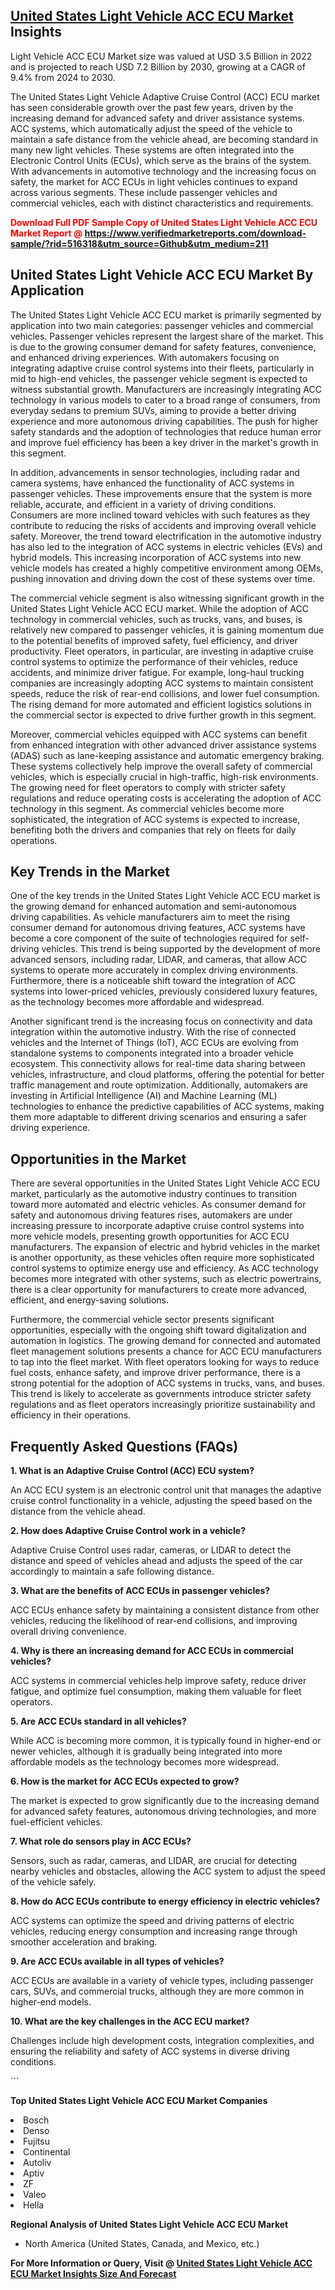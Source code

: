<h2><a href="https://www.verifiedmarketreports.com/download-sample/?rid=516318&amp;utm_source=Github&amp;utm_medium=211" target="_blank">United States Light Vehicle ACC ECU Market</a> Insights</h2><p>Light Vehicle ACC ECU Market size was valued at USD 3.5 Billion in 2022 and is projected to reach USD 7.2 Billion by 2030, growing at a CAGR of 9.4% from 2024 to 2030.</p><p><p>The United States Light Vehicle Adaptive Cruise Control (ACC) ECU market has seen considerable growth over the past few years, driven by the increasing demand for advanced safety and driver assistance systems. ACC systems, which automatically adjust the speed of the vehicle to maintain a safe distance from the vehicle ahead, are becoming standard in many new light vehicles. These systems are often integrated into the Electronic Control Units (ECUs), which serve as the brains of the system. With advancements in automotive technology and the increasing focus on safety, the market for ACC ECUs in light vehicles continues to expand across various segments. These include passenger vehicles and commercial vehicles, each with distinct characteristics and requirements. <strong><p><span class=""><span style="color: #ff0000;"><strong>Download Full PDF Sample Copy of United States Light Vehicle ACC ECU Market Report</strong> @ </span><a href="https://www.verifiedmarketreports.com/download-sample/?rid=516318&amp;utm_source=Github&amp;utm_medium=211" target="_blank">https://www.verifiedmarketreports.com/download-sample/?rid=516318&amp;utm_source=Github&amp;utm_medium=211</a></span></p></strong></p><h2>United States Light Vehicle ACC ECU Market By Application</h2><p>The United States Light Vehicle ACC ECU market is primarily segmented by application into two main categories: passenger vehicles and commercial vehicles. Passenger vehicles represent the largest share of the market. This is due to the growing consumer demand for safety features, convenience, and enhanced driving experiences. With automakers focusing on integrating adaptive cruise control systems into their fleets, particularly in mid to high-end vehicles, the passenger vehicle segment is expected to witness substantial growth. Manufacturers are increasingly integrating ACC technology in various models to cater to a broad range of consumers, from everyday sedans to premium SUVs, aiming to provide a better driving experience and more autonomous driving capabilities. The push for higher safety standards and the adoption of technologies that reduce human error and improve fuel efficiency has been a key driver in the market's growth in this segment.</p><p>In addition, advancements in sensor technologies, including radar and camera systems, have enhanced the functionality of ACC systems in passenger vehicles. These improvements ensure that the system is more reliable, accurate, and efficient in a variety of driving conditions. Consumers are more inclined toward vehicles with such features as they contribute to reducing the risks of accidents and improving overall vehicle safety. Moreover, the trend toward electrification in the automotive industry has also led to the integration of ACC systems in electric vehicles (EVs) and hybrid models. This increasing incorporation of ACC systems into new vehicle models has created a highly competitive environment among OEMs, pushing innovation and driving down the cost of these systems over time.</p><p>The commercial vehicle segment is also witnessing significant growth in the United States Light Vehicle ACC ECU market. While the adoption of ACC technology in commercial vehicles, such as trucks, vans, and buses, is relatively new compared to passenger vehicles, it is gaining momentum due to the potential benefits of improved safety, fuel efficiency, and driver productivity. Fleet operators, in particular, are investing in adaptive cruise control systems to optimize the performance of their vehicles, reduce accidents, and minimize driver fatigue. For example, long-haul trucking companies are increasingly adopting ACC systems to maintain consistent speeds, reduce the risk of rear-end collisions, and lower fuel consumption. The rising demand for more automated and efficient logistics solutions in the commercial sector is expected to drive further growth in this segment.</p><p>Moreover, commercial vehicles equipped with ACC systems can benefit from enhanced integration with other advanced driver assistance systems (ADAS) such as lane-keeping assistance and automatic emergency braking. These systems collectively help improve the overall safety of commercial vehicles, which is especially crucial in high-traffic, high-risk environments. The growing need for fleet operators to comply with stricter safety regulations and reduce operating costs is accelerating the adoption of ACC technology in this segment. As commercial vehicles become more sophisticated, the integration of ACC systems is expected to increase, benefiting both the drivers and companies that rely on fleets for daily operations.</p><h2>Key Trends in the Market</h2><p>One of the key trends in the United States Light Vehicle ACC ECU market is the growing demand for enhanced automation and semi-autonomous driving capabilities. As vehicle manufacturers aim to meet the rising consumer demand for autonomous driving features, ACC systems have become a core component of the suite of technologies required for self-driving vehicles. This trend is being supported by the development of more advanced sensors, including radar, LIDAR, and cameras, that allow ACC systems to operate more accurately in complex driving environments. Furthermore, there is a noticeable shift toward the integration of ACC systems into lower-priced vehicles, previously considered luxury features, as the technology becomes more affordable and widespread.</p><p>Another significant trend is the increasing focus on connectivity and data integration within the automotive industry. With the rise of connected vehicles and the Internet of Things (IoT), ACC ECUs are evolving from standalone systems to components integrated into a broader vehicle ecosystem. This connectivity allows for real-time data sharing between vehicles, infrastructure, and cloud platforms, offering the potential for better traffic management and route optimization. Additionally, automakers are investing in Artificial Intelligence (AI) and Machine Learning (ML) technologies to enhance the predictive capabilities of ACC systems, making them more adaptable to different driving scenarios and ensuring a safer driving experience.</p><h2>Opportunities in the Market</h2><p>There are several opportunities in the United States Light Vehicle ACC ECU market, particularly as the automotive industry continues to transition toward more automated and electric vehicles. As consumer demand for safety and autonomous driving features rises, automakers are under increasing pressure to incorporate adaptive cruise control systems into more vehicle models, presenting growth opportunities for ACC ECU manufacturers. The expansion of electric and hybrid vehicles in the market is another opportunity, as these vehicles often require more sophisticated control systems to optimize energy use and efficiency. As ACC technology becomes more integrated with other systems, such as electric powertrains, there is a clear opportunity for manufacturers to create more advanced, efficient, and energy-saving solutions.</p><p>Furthermore, the commercial vehicle sector presents significant opportunities, especially with the ongoing shift toward digitalization and automation in logistics. The growing demand for connected and automated fleet management solutions presents a chance for ACC ECU manufacturers to tap into the fleet market. With fleet operators looking for ways to reduce fuel costs, enhance safety, and improve driver performance, there is a strong potential for the adoption of ACC systems in trucks, vans, and buses. This trend is likely to accelerate as governments introduce stricter safety regulations and as fleet operators increasingly prioritize sustainability and efficiency in their operations.</p><h2>Frequently Asked Questions (FAQs)</h2><p><strong>1. What is an Adaptive Cruise Control (ACC) ECU system?</strong></p><p>An ACC ECU system is an electronic control unit that manages the adaptive cruise control functionality in a vehicle, adjusting the speed based on the distance from the vehicle ahead.</p><p><strong>2. How does Adaptive Cruise Control work in a vehicle?</strong></p><p>Adaptive Cruise Control uses radar, cameras, or LIDAR to detect the distance and speed of vehicles ahead and adjusts the speed of the car accordingly to maintain a safe following distance.</p><p><strong>3. What are the benefits of ACC ECUs in passenger vehicles?</strong></p><p>ACC ECUs enhance safety by maintaining a consistent distance from other vehicles, reducing the likelihood of rear-end collisions, and improving overall driving convenience.</p><p><strong>4. Why is there an increasing demand for ACC ECUs in commercial vehicles?</strong></p><p>ACC systems in commercial vehicles help improve safety, reduce driver fatigue, and optimize fuel consumption, making them valuable for fleet operators.</p><p><strong>5. Are ACC ECUs standard in all vehicles?</strong></p><p>While ACC is becoming more common, it is typically found in higher-end or newer vehicles, although it is gradually being integrated into more affordable models as the technology becomes more widespread.</p><p><strong>6. How is the market for ACC ECUs expected to grow?</strong></p><p>The market is expected to grow significantly due to the increasing demand for advanced safety features, autonomous driving technologies, and more fuel-efficient vehicles.</p><p><strong>7. What role do sensors play in ACC ECUs?</strong></p><p>Sensors, such as radar, cameras, and LIDAR, are crucial for detecting nearby vehicles and obstacles, allowing the ACC system to adjust the speed of the vehicle safely.</p><p><strong>8. How do ACC ECUs contribute to energy efficiency in electric vehicles?</strong></p><p>ACC systems can optimize the speed and driving patterns of electric vehicles, reducing energy consumption and increasing range through smoother acceleration and braking.</p><p><strong>9. Are ACC ECUs available in all types of vehicles?</strong></p><p>ACC ECUs are available in a variety of vehicle types, including passenger cars, SUVs, and commercial trucks, although they are more common in higher-end models.</p><p><strong>10. What are the key challenges in the ACC ECU market?</strong></p><p>Challenges include high development costs, integration complexities, and ensuring the reliability and safety of ACC systems in diverse driving conditions.</p>```</p><p><strong>Top United States Light Vehicle ACC ECU Market Companies</strong></p><div data-test-id=""><p><li>Bosch</li><li> Denso</li><li> Fujitsu</li><li> Continental</li><li> Autoliv</li><li> Aptiv</li><li> ZF</li><li> Valeo</li><li> Hella</li></p><div><strong>Regional Analysis of&nbsp;United States Light Vehicle ACC ECU Market</strong></div><ul><li dir="ltr"><p dir="ltr">North America&nbsp;(United States, Canada, and Mexico, etc.)</p></li></ul><p><strong>For More Information or Query, Visit @&nbsp;</strong><strong><a href="https://www.verifiedmarketreports.com/product/light-vehicle-acc-ecu-market-size-and-forecast/?utm_source=Github&amp;utm_medium=211" target="_blank">United States Light Vehicle ACC ECU Market Insights Size And Forecast</a></strong></p></div>
